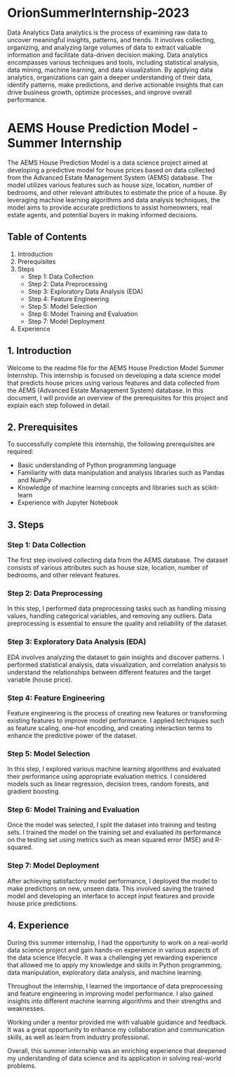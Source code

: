 # OrionSummerInternship-2023
Data Analytics
Data analytics is the process of examining raw data to uncover meaningful insights, patterns, and trends. It involves collecting, organizing, and analyzing large volumes of data to extract valuable information and facilitate data-driven decision making. Data analytics encompasses various techniques and tools, including statistical analysis, data mining, machine learning, and data visualization. By applying data analytics, organizations can gain a deeper understanding of their data, identify patterns, make predictions, and derive actionable insights that can drive business growth, optimize processes, and improve overall performance.

# AEMS House Prediction Model - Summer Internship
The AEMS House Prediction Model is a data science project aimed at developing a predictive model for house prices based on data collected from the Advanced Estate Management System (AEMS) database. The model utilizes various features such as house size, location, number of bedrooms, and other relevant attributes to estimate the price of a house. By leveraging machine learning algorithms and data analysis techniques, the model aims to provide accurate predictions to assist homeowners, real estate agents, and potential buyers in making informed decisions.

## Table of Contents
1. Introduction
2. Prerequisites
3. Steps
   - Step 1: Data Collection
   - Step 2: Data Preprocessing
   - Step 3: Exploratory Data Analysis (EDA)
   - Step 4: Feature Engineering
   - Step 5: Model Selection
   - Step 6: Model Training and Evaluation
   - Step 7: Model Deployment
4. Experience

## 1. Introduction
Welcome to the readme file for the AEMS House Prediction Model Summer Internship. This internship is focused on developing a data science model that predicts house prices using various features and data collected from the AEMS (Advanced Estate Management System) database. In this document, I will provide an overview of the prerequisites for this project and explain each step followed in detail.

## 2. Prerequisites
To successfully complete this internship, the following prerequisites are required:
- Basic understanding of Python programming language
- Familiarity with data manipulation and analysis libraries such as Pandas and NumPy
- Knowledge of machine learning concepts and libraries such as scikit-learn
- Experience with Jupyter Notebook 

## 3. Steps

### Step 1: Data Collection
The first step involved collecting data from the AEMS database. The dataset consists of various attributes such as house size, location, number of bedrooms, and other relevant features.

### Step 2: Data Preprocessing
In this step, I performed data preprocessing tasks such as handling missing values, handling categorical variables, and removing any outliers. Data preprocessing is essential to ensure the quality and reliability of the dataset.

### Step 3: Exploratory Data Analysis (EDA)
EDA involves analyzing the dataset to gain insights and discover patterns. I performed statistical analysis, data visualization, and correlation analysis to understand the relationships between different features and the target variable (house price).

### Step 4: Feature Engineering
Feature engineering is the process of creating new features or transforming existing features to improve model performance. I applied techniques such as feature scaling, one-hot encoding, and creating interaction terms to enhance the predictive power of the dataset.

### Step 5: Model Selection
In this step, I explored various machine learning algorithms and evaluated their performance using appropriate evaluation metrics. I considered models such as linear regression, decision trees, random forests, and gradient boosting.

### Step 6: Model Training and Evaluation
Once the model was selected, I split the dataset into training and testing sets. I trained the model on the training set and evaluated its performance on the testing set using metrics such as mean squared error (MSE) and R-squared.

### Step 7: Model Deployment
After achieving satisfactory model performance, I deployed the model to make predictions on new, unseen data. This involved saving the trained model and developing an interface to accept input features and provide house price predictions.

## 4. Experience
During this summer internship, I had the opportunity to work on a real-world data science project and gain hands-on experience in various aspects of the data science lifecycle. It was a challenging yet rewarding experience that allowed me to apply my knowledge and skills in Python programming, data manipulation, exploratory data analysis, and machine learning.

Throughout the internship, I learned the importance of data preprocessing and feature engineering in improving model performance. I also gained insights into different machine learning algorithms and their strengths and weaknesses.

Working under a  mentor provided me with valuable guidance and feedback. It was a great opportunity to enhance my collaboration and communication skills, as well as learn from industry professional.

Overall, this summer internship was an enriching experience that deepened my understanding of data science and its application in solving real-world problems.
